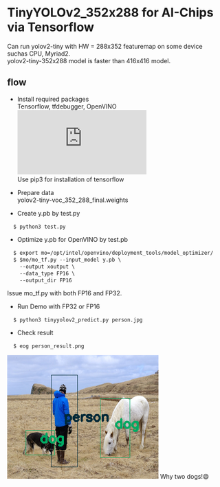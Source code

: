 # TinyYOLOv2_352x288 for AI-Chips via Tensorflow

Can run yolov2-tiny with HW = 288x352 featuremap on some device suchas CPU, Myriad2.  
yolov2-tiny-352x288 model is faster than 416x416 model.  

## flow  

- Install required packages  
  Tensorflow, tfdebugger, OpenVINO  
  ![Reference about OpenVINO installation](https://github.com/k5iogura/vinosyp/blob/master/README.md)  
  Use pip3 for installation of tensorflow
  
- Prepare data  
  yolov2-tiny-voc_352_288_final.weights  
  
- Create y.pb by test.py  

```
  $ python3 test.py
```

- Optimize y.pb for OpenVINO by test.pb  

```
  $ export mo=/opt/intel/openvino/deployment_tools/model_optimizer/
  $ $mo/mo_tf.py --input_model y.pb \
    --output xoutput \
    --data_type FP16 \
    --output_dir FP16
```
  Issue mo_tf.py with both FP16 and FP32.  
  
- Run Demo with FP32 or FP16  

```
  $ python3 tinyyolov2_predict.py person.jpg
```

- Check result  

```
  $ eog person_result.png
```

![](person_result.png)
Why two dogs!:smile:  
